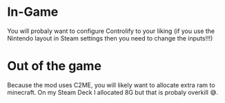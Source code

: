 # In-Game
You will probaly want to configure Controlify to your liking (if you use the Nintendo layout in Steam settings then you need to change the inputs!!!)

# Out of the game
Because the mod uses C2ME, you will likely want to allocate extra ram to minecraft. On my Steam Deck I allocated 8G but that is probaly overkill 😅.
